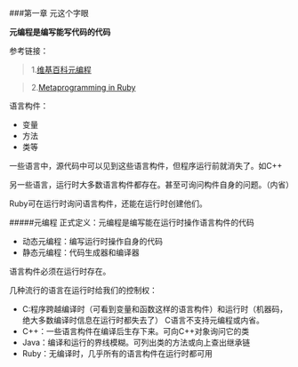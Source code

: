 ###第一章 元这个字眼

**元编程是编写能写代码的代码**

参考链接：
> 1.[维基百科元编程](https://zh.wikipedia.org/wiki/%E5%85%83%E7%BC%96%E7%A8%8B)

> 2.[Metaprogramming in Ruby](http://ruby-metaprogramming.rubylearning.com/html/ruby_metaprogramming_1.html)

语言构件：

* 变量
* 方法
* 类等

一些语言中，源代码中可以见到这些语言构件，但程序运行前就消失了。如C++

另一些语言，运行时大多数语言构件都存在。甚至可询问构件自身的问题。（内省）

Ruby可在运行时询问语言构件，还能在运行时创建他们。

#####元编程
正式定义：元编程是编写能在运行时操作语言构件的代码

* 动态元编程：编写运行时操作自身的代码
* 静态元编程：代码生成器和编译器

语言构件必须在运行时存在。

几种流行的语言在运行时给我们的控制权：

* C:程序跨越编译时（可看到变量和函数这样的语言构件）和运行时（机器码，绝大多数编译时信息在运行时都失去了） C语言不支持元编程或内省。
* C++：一些语言构件在编译后生存下来。可向C++对象询问它的类
* Java：编译和运行的界线模糊。可列出类的方法或向上查出继承链
* Ruby：无编译时，几乎所有的语言构件在运行时都可用



